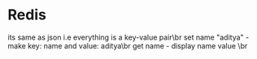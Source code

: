 <h1>Redis</h1>

its same as json i.e everything is a key-value pair\br
set name "aditya" - make key: name and value: aditya\br
get name - display name value \br
